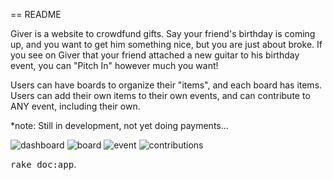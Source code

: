 == README

Giver is a website to crowdfund gifts. Say your friend's birthday is coming up, and you want to get him something nice, but you are just about broke. If you see on Giver that your friend attached a new guitar to his birthday event, you can "Pitch In" however much you want!

Users can have boards to organize their "items", and each board has items. Users can add their own items to their own events, and can contribute to ANY event, including their own. 

*note: Still in development, not yet doing payments...


![dashboard](https://github.com/tobyredd/giver/raw/master/dashboard.png)
![board](https://github.com/tobyredd/giver/raw/master/board.png)
![event](https://github.com/tobyredd/giver/raw/master/event.png)
![contributions](https://github.com/tobyredd/giver/raw/master/contributions.png)




<tt>rake doc:app</tt>.
